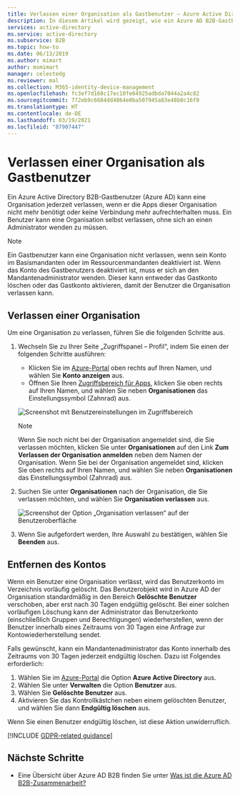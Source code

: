 ```yaml
---
title: Verlassen einer Organisation als Gastbenutzer – Azure Active Directory
description: In diesem Artikel wird gezeigt, wie ein Azure AD B2B-Gastbenutzer eine Organisation über den Zugriffsbereich verlassen kann.
services: active-directory
ms.service: active-directory
ms.subservice: B2B
ms.topic: how-to
ms.date: 06/13/2019
ms.author: mimart
author: msmimart
manager: celestedg
ms.reviewer: mal
ms.collection: M365-identity-device-management
ms.openlocfilehash: fc3ef7d168c17ec10fe64925adbda7044a2a4c82
ms.sourcegitcommit: 772eb9c6684dd4864e0ba507945a83e48b8c16f0
ms.translationtype: HT
ms.contentlocale: de-DE
ms.lasthandoff: 03/19/2021
ms.locfileid: "87907447"
---
```

# <a name="leave-an-organization-as-a-guest-user"></a>Verlassen einer Organisation als Gastbenutzer

Ein Azure Active Directory B2B-Gastbenutzer (Azure AD) kann eine Organisation jederzeit verlassen, wenn er die Apps dieser Organisation nicht mehr benötigt oder keine Verbindung mehr aufrechterhalten muss. Ein Benutzer kann eine Organisation selbst verlassen, ohne sich an einen Administrator wenden zu müssen.

> [!NOTE]
> Ein Gastbenutzer kann eine Organisation nicht verlassen, wenn sein Konto im Basismandanten oder im Ressourcenmandanten deaktiviert ist. Wenn das Konto des Gastbenutzers deaktiviert ist, muss er sich an den Mandantenadministrator wenden. Dieser kann entweder das Gastkonto löschen oder das Gastkonto aktivieren, damit der Benutzer die Organisation verlassen kann.

## <a name="leave-an-organization"></a>Verlassen einer Organisation

Um eine Organisation zu verlassen, führen Sie die folgenden Schritte aus.

1. Wechseln Sie zu Ihrer Seite „Zugriffspanel – Profil“, indem Sie einen der folgenden Schritte ausführen:
   
   - Klicken Sie im [Azure-Portal](https://portal.azure.com) oben rechts auf Ihren Namen, und wählen Sie **Konto anzeigen** aus.
   - Öffnen Sie Ihren [Zugriffsbereich für Apps](https://myapps.microsoft.com), klicken Sie oben rechts auf Ihren Namen, und wählen Sie neben **Organisationen** das Einstellungssymbol (Zahnrad) aus.
 
   ![Screenshot mit Benutzereinstellungen im Zugriffsbereich](media/leave-the-organization/UserSettings.png) 

   > [!NOTE]
   > Wenn Sie noch nicht bei der Organisation angemeldet sind, die Sie verlassen möchten, klicken Sie unter **Organisationen** auf den Link **Zum Verlassen der Organisation anmelden** neben dem Namen der Organisation. Wenn Sie bei der Organisation angemeldet sind, klicken Sie oben rechts auf Ihren Namen, und wählen Sie neben **Organisationen** das Einstellungssymbol (Zahnrad) aus.

3. Suchen Sie unter **Organisationen** nach der Organisation, die Sie verlassen möchten, und wählen Sie **Organisation verlassen** aus.

   ![Screenshot der Option „Organisation verlassen“ auf der Benutzeroberfläche](media/leave-the-organization/LeaveOrg.png)

4. Wenn Sie aufgefordert werden, Ihre Auswahl zu bestätigen, wählen Sie **Beenden** aus. 

## <a name="account-removal"></a>Entfernen des Kontos

Wenn ein Benutzer eine Organisation verlässt, wird das Benutzerkonto im Verzeichnis vorläufig gelöscht. Das Benutzerobjekt wird in Azure AD der Organisation standardmäßig in den Bereich **Gelöschte Benutzer** verschoben, aber erst nach 30 Tagen endgültig gelöscht. Bei einer solchen vorläufigen Löschung kann der Administrator das Benutzerkonto (einschließlich Gruppen und Berechtigungen) wiederherstellen, wenn der Benutzer innerhalb eines Zeitraums von 30 Tagen eine Anfrage zur Kontowiederherstellung sendet.

Falls gewünscht, kann ein Mandantenadministrator das Konto innerhalb des Zeitraums von 30 Tagen jederzeit endgültig löschen. Dazu ist Folgendes erforderlich:

1. Wählen Sie im [Azure-Portal](https://portal.azure.com) die Option **Azure Active Directory** aus.
2. Wählen Sie unter **Verwalten** die Option **Benutzer** aus.
3. Wählen Sie **Gelöschte Benutzer** aus.
4. Aktivieren Sie das Kontrollkästchen neben einem gelöschten Benutzer, und wählen Sie dann **Endgültig löschen** aus.

Wenn Sie einen Benutzer endgültig löschen, ist diese Aktion unwiderruflich.

[!INCLUDE [GDPR-related guidance](../../../includes/gdpr-dsr-and-stp-note.md)]

## <a name="next-steps"></a>Nächste Schritte

- Eine Übersicht über Azure AD B2B finden Sie unter [Was ist die Azure AD B2B-Zusammenarbeit?](what-is-b2b.md)



